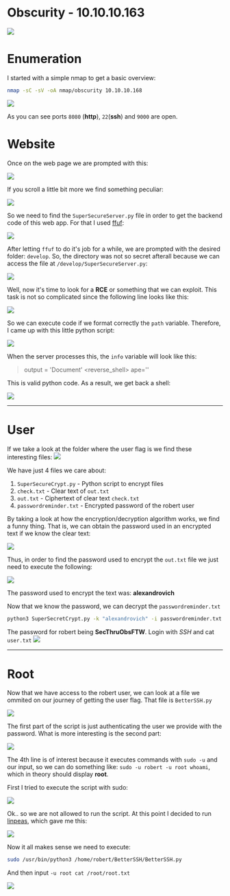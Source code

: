 # Obscurity - 10.10.10.163

![](https://i.imgur.com/OcukgEq.png)

# Enumeration

I started with a simple nmap to get a basic overview:
```bash
nmap -sC -sV -oA nmap/obscurity 10.10.10.168
```

![](https://i.imgur.com/UtwqgOP.png)

As you can see ports `8080` (**http**), `22`(**ssh**) and `9000` are open.

# Website

Once on the web page we are prompted with this:

![](https://i.imgur.com/DyVcVsf.png)

If you scroll a little bit more we find something peculiar:

![](https://i.imgur.com/nx5y6OA.png)

So we need to find the `SuperSecureServer.py` file in order to get the backend code of this web app. For that I used [ffuf](https://github.com/ffuf/ffuf):

![](https://i.imgur.com/SZfkC5u.png)

After letting `ffuf` to do it's job for a while, we are prompted with the desired folder: `develop`. So, the directory was not so secret afterall because we can access the file at `/develop/SuperSecureServer.py`:

![](https://i.imgur.com/2PDFkRP.png)

Well, now it's time to look for a **RCE** or something that we can exploit. This task is not so complicated since the following line looks like this:

![](https://i.imgur.com/vhBYHsX.png)

So we can execute code if we format correctly the `path` variable. Therefore, I came up with this little python script:

![](https://i.imgur.com/Mxg9BRw.png)

When the server processes this, the `info` variable will look like this:

> output = 'Document'
> <reverse_shell>
> ape=''

This is valid python code. As a result, we get back a shell:

![](https://i.imgur.com/QootNLC.png)

---

# User

If we take a look at the folder where the user flag is we find these interesting files:
![](https://i.imgur.com/ECmODcN.png)

We have just 4 files we care about:
1. `SuperSecureCrypt.py` - Python script to encrypt files
2. `check.txt` - Clear text of `out.txt`
3. `out.txt` - Ciphertext of clear text `check.txt`
4. `passwordreminder.txt` - Encrypted password of the robert user

By taking a look at how the encryption/decryption algorithm works, we find a funny thing. That is, we can obtain the password used in an encrypted text if we know the clear text:

![](https://i.imgur.com/M03zheF.png)

Thus, in order to find the password used to encrypt the `out.txt` file we just need to execute the following:

![](https://i.imgur.com/rajzLAI.png)

The password used to encrypt the text was: **alexandrovich**

Now that we know the password, we can decrypt the `passwordreminder.txt`

```bash
python3 SuperSecretCrypt.py -k "alexandrovich" -i passwordreminder.txt -o /tmp/pass -d
```

The password for robert being **SecThruObsFTW**. Login with *SSH* and cat `user.txt`
![](https://i.imgur.com/hvTjk0v.png)

---

# Root

Now that we have access to the robert user, we can look at a file we ommited on our journey of getting the user flag. That file is `BetterSSH.py`

![](https://i.imgur.com/wsIffJq.png)

The first part of the script is just authenticating the user we provide with the password. What is more interesting is the second part:

![](https://i.imgur.com/DmMQfyp.png)

The 4th line is of interest because it executes commands with `sudo -u` and our input, so we can do something like: `sudo -u robert -u root whoami`, which in theory should display **root**.

First I tried to execute the script with sudo:

![](https://i.imgur.com/Grny92t.png)

Ok.. so we are not allowed to run the script. At this point I decided to run [linpeas](https://github.com/carlospolop/privilege-escalation-awesome-scripts-suite/tree/master/linPEAS), which gave me this:

![](https://i.imgur.com/rHySzW3.png)

Now it all makes sense we need to execute:
```bash
sudo /usr/bin/python3 /home/robert/BetterSSH/BetterSSH.py
```

And then input `-u root cat /root/root.txt`

![](https://i.imgur.com/kizLVnn.png)
